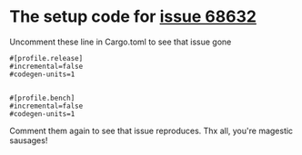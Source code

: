 # The setup code for [issue 68632](https://github.com/rust-lang/rust/issues/68632)

Uncomment these line in Cargo.toml to see that issue gone

	#[profile.release]
	#incremental=false
	#codegen-units=1


	#[profile.bench]
	#incremental=false
	#codegen-units=1

Comment them again to see that issue reproduces.
Thx all, you're magestic sausages!